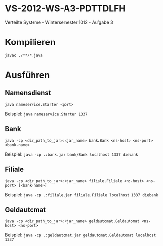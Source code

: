 # VS-2012-WS-A3-PDTTDLFH
Verteilte Systeme - Wintersemester 1012 - Aufgabe 3
# Kompilieren
`javac ./**/*.java`
# Ausführen
## Namensdienst
`java nameservice.Starter <port>`

Beispiel: `java nameservice.Starter 1337`

## Bank
`java -cp <dir_path_to_jar>:<jar_name> bank.Bank <ns-host> <ns-port> <bank-name>`

Beispiel: `java -cp .:bank.jar bank/Bank localhost 1337 diebank`

## Filiale
`java -cp <dir_path_to_jar>:<jar_name> filiale.Filiale <ns-host> <ns-port> [<bank-name>]`

Beispiel: `java -cp .:filiale.jar filiale.Filiale localhost 1337 diebank`

## Geldautomat
`java -cp <dir_path_to_jar>:<jar_name> geldautomat.Geldautomat <ns-host> <ns-port>`

Beispiel: `java -cp .:geldautomat.jar geldautomat.Geldautomat localhost 1337`